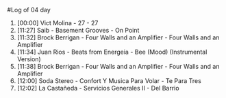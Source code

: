 #Log of 04 day

1. [00:00] Vict Molina - 27 - 27
1. [11:27] Saib - Basement Grooves - On Point
1. [11:32] Brock Berrigan - Four Walls and an Amplifier - Four Walls and an Amplifier
1. [11:34] Juan Rios - Beats from Energeia - Bee (Mood) (Instrumental Version)
1. [11:38] Brock Berrigan - Four Walls and an Amplifier - Four Walls and an Amplifier
1. [12:00] Soda Stereo - Confort Y Musica Para Volar - Te Para Tres
1. [12:02] La Castañeda - Servicios Generales II - Del Barrio
